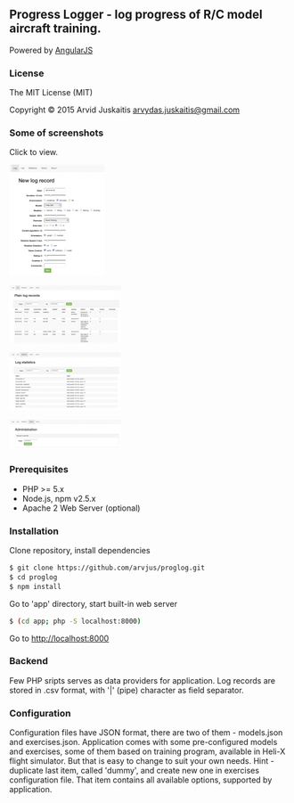 ## Progress Logger - log progress of R/C model aircraft training.

Powered by [AngularJS](https://angularjs.org)


### License

The MIT License (MIT)

Copyright © 2015 Arvid Juskaitis <arvydas.juskaitis@gmail.com>


### Some of screenshots

Click to view.

[![New log record](https://raw.githubusercontent.com/arvjus/proglog/master/screenshots/log-thumb.png)](https://raw.githubusercontent.com/arvjus/proglog/master/screenshots/log.png)

[![Plain log records](https://raw.githubusercontent.com/arvjus/proglog/master/screenshots/list-thumb.png)](https://raw.githubusercontent.com/arvjus/proglog/master/screenshots/list.png)

[![Log statistics](https://raw.githubusercontent.com/arvjus/proglog/master/screenshots/stats-thumb.png)](https://raw.githubusercontent.com/arvjus/proglog/master/screenshots/stats.png)

[![Administration](https://raw.githubusercontent.com/arvjus/proglog/master/screenshots/admin-thumb.png)](https://raw.githubusercontent.com/arvjus/proglog/master/screenshots/admin.png)



### Prerequisites

* PHP >= 5.x
* Node.js, npm v2.5.x
* Apache 2 Web Server (optional)


### Installation

Clone repository, install dependencies
```bash
$ git clone https://github.com/arvjus/proglog.git
$ cd proglog
$ npm install
```

Go to 'app' directory, start built-in web server
```bash
$ (cd app; php -S localhost:8000)
```

Go to [http://localhost:8000](http://localhost:8000)


### Backend

Few PHP sripts serves as data providers for application. 
Log records are stored in .csv format, with '|' (pipe) character as field separator.


### Configuration

Configuration files have JSON format, there are two of them - models.json and exercises.json. Application comes with some pre-configured models and exercises, some of them based on training program, available in Heli-X flight simulator. But that is easy to change to suit your own needs.
Hint - duplicate last item, called 'dummy', and create new one in exercises configuration file. That item contains all available options, supported by application.
